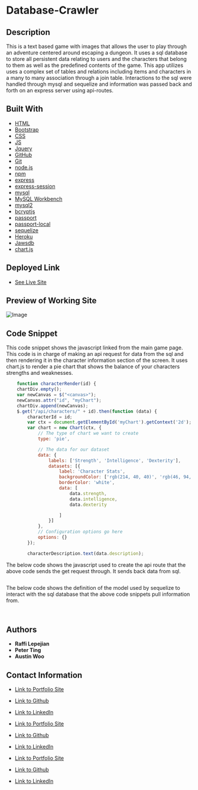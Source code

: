 # Database-Crawler

## Description
This is a text based game with images that allows the user to play through an adventure centered around escaping a dungeon. It uses a sql database to store all persistent data relating to users and the characters that belong to them as well as the predefined contents of the game. This app utilizes uses a complex set of tables and relations including items and characters in a many to many association through a join table. Interactions to the sql were handled through mysql and sequelize and information was passed back and forth on an express server using api-routes.

## Built With

* [HTML](https://developer.mozilla.org/en-US/docs/Web/HTML)
* [Bootstrap](https://getbootstrap.com/)
* [CSS](https://developer.mozilla.org/en-US/docs/Web/CSS)
* [JS](https://www.javascript.com/)
* [Jquery](https://jquery.com/)
* [GitHub](https://github.com/)
* [Git](https://git-scm.com/)
* [node.js](https://nodejs.org/en/)
* [npm](https://www.npmjs.com/)
* [express](https://www.npmjs.com/package/express)
* [express-session](https://www.npmjs.com/package/express-session)
* [mysql](https://www.npmjs.com/package/mysql)
* [MySQL Workbench](https://www.mysql.com/products/workbench/)
* [mysql2](https://www.npmjs.com/package/mysql2)
* [bcryptjs](https://www.npmjs.com/package/bcrypt)
* [passport](http://www.passportjs.org/)
* [passport-local](http://www.passportjs.org/packages/passport-local/)
* [sequelize](https://sequelize.org/)
* [Heroku](https://dashboard.heroku.com/)
* [Jawsdb](https://www.jawsdb.com/)
* [chart.js](https://www.chartjs.org/)

## Deployed Link

* [See Live Site](https://ancient-wave-96254.herokuapp.com/)

## Preview of Working Site

![Image]()

## Code Snippet
This code snippet shows the javascript linked from the main game page. This code is in charge of making an api request for data from the sql and then rendering it in the character information section of the screen. It uses chart.js to render a pie chart that shows the balance of your characters strengths and weaknesses. 

```javascript
    function characterRender(id) {
    chartDiv.empty();
    var newCanvas = $("<canvas>");
    newCanvas.attr("id", "myChart");
    chartDiv.append(newCanvas);
    $.get("/api/characters/" + id).then(function (data) {
        characterId = id;
        var ctx = document.getElementById('myChart').getContext('2d');
        var chart = new Chart(ctx, {
            // The type of chart we want to create
            type: 'pie',

            // The data for our dataset
            data: {
                labels: ['Strength', 'Intelligence', 'Dexterity'],
                datasets: [{
                    label: 'Character Stats',
                    backgroundColor: ['rgb(214, 40, 40)', 'rgb(46, 94, 170)', 'rgb(50, 160, 93)'],
                    borderColor: 'white',
                    data: [
                        data.strength,
                        data.intelligence,
                        data.dexterity

                    ]
                }]
            },
            // Configuration options go here
            options: {}
        });

        characterDescription.text(data.description);
```

The below code shows the javascript used to create the api route that the above code sends the get request through. It sends back data from sql.
```javascript

```

The below code shows the definition of the model used by sequelize to interact with the sql database that the above code snippets pull information from.
```javascript
    
```



## Authors

* **Raffi Lepejian** 
* **Peter Ting**
* **Austin Woo**

## Contact Information

- [Link to Portfolio Site](https://rslepejian.github.io/portfolio/)
- [Link to Github](https://github.com/rslepejian)
- [Link to LinkedIn](https://linkedin.com/in/raffi-lepejian-071876153)

- [Link to Portfolio Site](https://pting1995.github.io/Portfolio-mk2/)
- [Link to Github](https://github.com/Pting1995)
- [Link to LinkedIn](https://www.linkedin.com/in/pting002/)

- [Link to Portfolio Site](#)
- [Link to Github](https://github.com/austinwoo123)
- [Link to LinkedIn]()